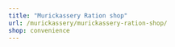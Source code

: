 ```yaml
---
title: "Murickassery Ration shop"
url: /murickassery/murickassery-ration-shop/
shop: convenience
---
```

